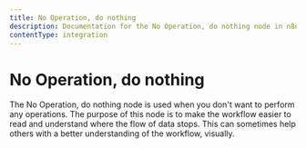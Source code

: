 ```yaml
---
title: No Operation, do nothing
description: Documentation for the No Operation, do nothing node in n8n, a workflow automation platform. Includes guidance on usage, and links to examples.
contentType: integration
---
```


# No Operation, do nothing

The No Operation, do nothing node is used when you don't want to perform any operations. The purpose of this node is to make the workflow easier to read and understand where the flow of data stops. This can sometimes help others with a better understanding of the workflow, visually.






